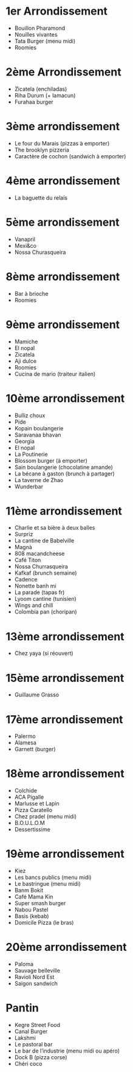 # 1er Arrondissement
- Bouillon Pharamond
- Nouilles vivantes
- Tata Burger (menu midi)
- Roomies

# 2ème Arrondissement
- Zicatela (enchiladas)
- Riha Durum (+ lamacun)
- Furahaa burger

# 3ème arrondissement
- Le four du Marais (pizzas à emporter)
- The brooklyn pizzeria
- Caractère de cochon (sandwich à emporter)
 
# 4ème arrondissement
- La baguette du relais

# 5ème arrondissement
- Vanapril
- Mexi&co
- Nossa Churasqueira

# 8ème arrondissement
- Bar à brioche
- Roomies

# 9ème arrondissement
- Mamiche
- El nopal
- Zicatela
- Aji dulce
- Roomies
- Cucina de mario (traiteur italien)

# 10ème arrondissement
- Bulliz choux
- Pide
- Kopain boulangerie
- Saravanaa bhavan
- Georgia
- El nopal
- La Poutinerie
- Blossom burger (à emporter)
- Sain boulangerie (chocolatine amande)
- La bécane à gaston (brunch à partager)
- La taverne de Zhao
- Wunderbar

# 11ème arrondissement
- Charlie et sa bière à deux balles
- Surpriz
- La cantine de Babelville
- Magnà
- 808 macandcheese
- Café Titon
- Nossa Churrasqueira
- Kafkaf (brunch semaine)
- Cadence
- Nonette banh mi
- La parade (tapas fr)
- Lyoom cantine (tunisien)
- Wings and chill
- Colombia pan (choripan)

# 13ème arrondissement
- Chez yaya (si réouvert)

# 15ème arrondissement
- Guillaume Grasso

# 17ème arrondissement
- Palermo
- Alamesa
- Garnett (burger)

# 18ème arrondissement
- Colchide
- ACA Pigalle
- Marlusse et Lapin
- Pizza Caratello
- Chez pradel (menu midi)
- B.O.U.L.O.M
- Dessertissime
 
# 19ème arrondissement
- Kiez
- Les bancs publics (menu midi)
- Le bastringue (menu midi)
- Banm Bokit
- Café Mama Kin
- Super smash burger
- Nabou Pastel
- Basis (kebab)
- Domicile Pizza (le bras)

# 20ème arrondissement
- Paloma
- Sauvage belleville
- Ravioli Nord Est
- Saigon sandwich
 
# Pantin
- Kegre Street Food
- Canal Burger
- Lakshmi
- Le pastoral bar
- Le bar de l’industrie (menu midi ou apéro)
- Dock B (pizza corse)
- Chéri coco
